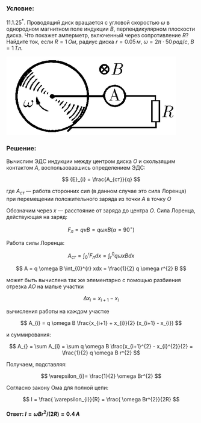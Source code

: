 ###  Условие:

$11.1.25^*.$ Проводящий диск вращается с угловой скоростью $\omega$ в однородном магнитном поле индукции $B$, перпендикулярном плоскости диска. Что покажет амперметр, включенный через сопротивление $R$? Найдите ток, если $R = 1 \,Ом$, радиус диска $r = 0.05 \,м$, $\omega = 2\pi\cdot 50 \,рад/с$, $B = 1 \,Тл$.

![К задаче $11.1.25$|452x208, 35%](../../img/11.1.25/11.1.25.png)

###  Решение:

Вычислим ЭДС индукции между центром диска $O$ и скользящим контактом $A$, воспользовавшись определением ЭДС:

$$
{E}_{i} = \frac{A_{ст}}{q}
$$

где $A_{ст}$ — работа сторонних сил (в данном случае это сила Лоренца) при перемещении положительного заряда из точки $A$ в точку $O$

Обозначим через $x$ — расстояние от заряда до центра $O$. Сила Лоренца, действующая на заряд:

$$
F_{л} = qvB = q \omega xB ( \alpha = 90^{ \circ})
$$

Работа силы Лоренца:

$$
A_{ст} = \int_{0}^{r} F_{л} dx = \int_{r}^{0} q \omega xB dx
$$

$$
A = q \omega B \int_{0}^{r} xdx = \frac{1}{2} q \omega r^{2} B
$$

может быть вычислена так же элементарно с помощью разбиения отрезка $AO$ на малые участки

$$
\Delta x_{i} = x_{i+1} - x_{i}
$$

вычисления работы на каждом участке

$$
A_{i} = q \omega B \frac{x_{i+1} + x_{i}}{2} (x_{i+1} - x_{i})
$$

и суммирования:

$$
A_{} = \sum A_{i} = \sum q \omega B \frac{x_{i+1}^{2} - x_{i}^{2}}{2} = \frac{1}{2} q \omega B r^{2}
$$

Получаем, подставляя:

$$
\varepsilon_{i}= \frac{1}{2} \omega Br^{2}
$$

Согласно закону Ома для полной цепи:

$$
I = \frac{ \varepsilon_{i}}{R} = \frac{ \omega Br^{2}}{2R}
$$

#### Ответ: $I = \omega Br^2/(2R) = 0.4 \,А$
